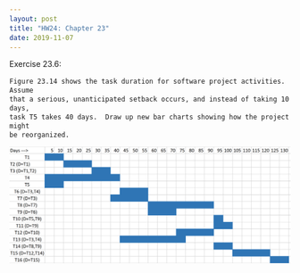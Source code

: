 ```yaml
---
layout: post
title: "HW24: Chapter 23"
date: 2019-11-07
---
```


  Exercise 23.6:

    Figure 23.14 shows the task duration for software project activities.  Assume
    that a serious, unanticipated setback occurs, and instead of taking 10 days,
    task T5 takes 40 days.  Draw up new bar charts showing how the project might
    be reorganized.

![diagram](https://raw.githubusercontent.com/ilally93/ilally93.github.io/master/photos/23.6.png)
